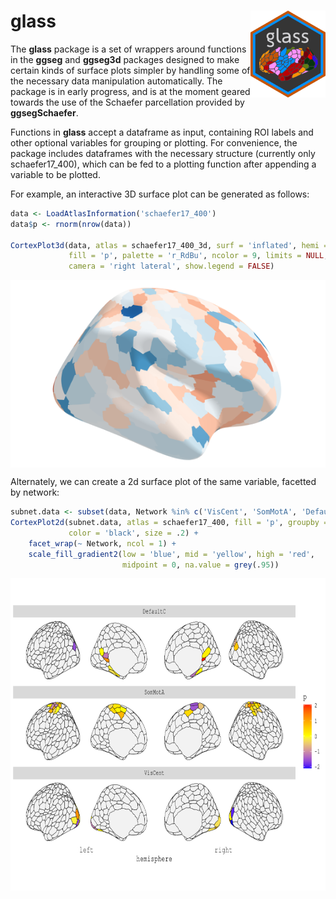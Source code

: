# glass <img src='man/figures/logo.png' align="right" height="138.5" />

The **glass** package is a set of wrappers around functions in the **ggseg** and **ggseg3d** packages designed to make certain kinds of surface plots simpler by handling some of the necessary data manipulation automatically. The package is in early progress, and is at the moment geared towards the use of the Schaefer parcellation provided by **ggsegSchaefer**.

Functions in **glass** accept a dataframe as input, containing ROI labels and other optional variables for grouping or plotting. For convenience, the package includes dataframes with the necessary structure (currently only schaefer17_400), which can be fed to a plotting function after appending a variable to be plotted. 

For example, an interactive 3D surface plot can be generated as follows:

```r
data <- LoadAtlasInformation('schaefer17_400')
data$p <- rnorm(nrow(data))

CortexPlot3d(data, atlas = schaefer17_400_3d, surf = 'inflated', hemi = 'right', 
             fill = 'p', palette = 'r_RdBu', ncolor = 9, limits = NULL, 
             camera = 'right lateral', show.legend = FALSE)
```

<img src='man/figures/surfplot3d.png' align="center" height="300" />

Alternately, we can create a 2d surface plot of the same variable, facetted by network:

```r
subnet.data <- subset(data, Network %in% c('VisCent', 'SomMotA', 'DefaultC'))
CortexPlot2d(subnet.data, atlas = schaefer17_400, fill = 'p', groupby = 'Network', 
             color = 'black', size = .2) +
    facet_wrap(~ Network, ncol = 1) +
    scale_fill_gradient2(low = 'blue', mid = 'yellow', high = 'red', 
                         midpoint = 0, na.value = grey(.95)) 
```

<img src='man/figures/surfplot2d.png' align="center" height="500" />
